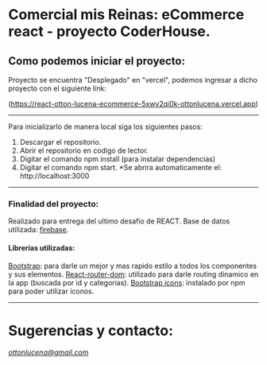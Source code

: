 # Comercial mis Reinas: eCommerce react - proyecto CoderHouse.

## Como podemos iniciar el proyecto: 

Proyecto se encuentra "Desplegado" en "vercel", podemos ingresar a dicho proyecto con el siguiente link:

(https://react-otton-lucena-ecommerce-5xwv2qi0k-ottonlucena.vercel.app)

---

Para inicializarlo de manera local siga los siguientes pasos:

1. Descargar el repositorio.
2. Abrir el repositorio en codigo de lector.
3. Digitar el comando npm install (para instalar dependencias)
4. Digitar el comando npm start.
*Se abrira automaticamente el: http://localhost:3000

---

### **Finalidad del proyecto**:
Realizado para entrega del ultimo desafio de REACT.
Base de datos utilizada: [firebase](https://firebase.google.com).

#### Librerias utilizadas:
[Bootstrap](https://getbootstrap.com/): para darle un mejor y mas rapido estilo a todos los componentes y sus elementos.
[React-router-dom](https://v5.reactrouter.com/web/guides/quick-start): utilizado para darle routing dinamico en la app (buscada por id y categorias).
[Bootstrap icons](https://icons.getbootstrap.com/): instalado por npm para poder utilizar iconos.

---

# Sugerencias y contacto:
*ottonlucena@gmail.com*



